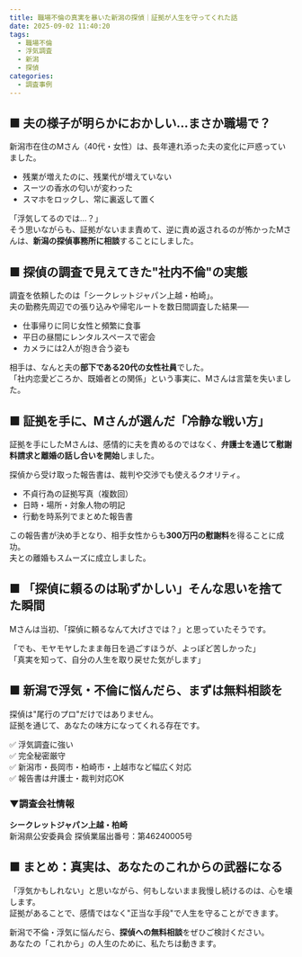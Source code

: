 ```yaml
---
title: 職場不倫の真実を暴いた新潟の探偵｜証拠が人生を守ってくれた話
date: 2025-09-02 11:40:20
tags:
  - 職場不倫
  - 浮気調査
  - 新潟
  - 探偵
categories:
  - 調査事例
---
```


## **■ 夫の様子が明らかにおかしい…まさか職場で？**

新潟市在住のMさん（40代・女性）は、長年連れ添った夫の変化に戸惑っていました。

* 残業が増えたのに、残業代が増えていない
* スーツの香水の匂いが変わった
* スマホをロックし、常に裏返して置く

「浮気してるのでは…？」  
そう思いながらも、証拠がないまま責めて、逆に責め返されるのが怖かったMさんは、**新潟の探偵事務所に相談**することにしました。

<!-- more -->

## **■ 探偵の調査で見えてきた"社内不倫"の実態**

調査を依頼したのは「シークレットジャパン上越・柏崎」。  
夫の勤務先周辺での張り込みや帰宅ルートを数日間調査した結果──

* 仕事帰りに同じ女性と頻繁に食事
* 平日の昼間にレンタルスペースで密会
* カメラには2人が抱き合う姿も

相手は、なんと夫の**部下である20代の女性社員**でした。  
「社内恋愛どころか、既婚者との関係」という事実に、Mさんは言葉を失いました。

## **■ 証拠を手に、Mさんが選んだ「冷静な戦い方」**

証拠を手にしたMさんは、感情的に夫を責めるのではなく、**弁護士を通じて慰謝料請求と離婚の話し合いを開始**しました。

探偵から受け取った報告書は、裁判や交渉でも使えるクオリティ。

* 不貞行為の証拠写真（複数回）
* 日時・場所・対象人物の明記
* 行動を時系列でまとめた報告書

この報告書が決め手となり、相手女性からも**300万円の慰謝料**を得ることに成功。  
夫との離婚もスムーズに成立しました。

## **■ 「探偵に頼るのは恥ずかしい」そんな思いを捨てた瞬間**

Mさんは当初、「探偵に頼るなんて大げさでは？」と思っていたそうです。

「でも、モヤモヤしたまま毎日を過ごすほうが、よっぽど苦しかった」  
「真実を知って、自分の人生を取り戻せた気がします」

## **■ 新潟で浮気・不倫に悩んだら、まずは無料相談を**

探偵は"尾行のプロ"だけではありません。  
証拠を通じて、あなたの味方になってくれる存在です。

✅ 浮気調査に強い  
✅ 完全秘密厳守  
✅ 新潟市・長岡市・柏崎市・上越市など幅広く対応  
✅ 報告書は弁護士・裁判対応OK

### **▼調査会社情報**

**シークレットジャパン上越・柏崎**  
新潟県公安委員会 探偵業届出番号：第46240005号

## **■ まとめ：真実は、あなたのこれからの武器になる**

「浮気かもしれない」と思いながら、何もしないまま我慢し続けるのは、心を壊します。  
証拠があることで、感情ではなく"正当な手段"で人生を守ることができます。

新潟で不倫・浮気に悩んだら、**探偵への無料相談**をぜひご検討ください。  
あなたの「これから」の人生のために、私たちは動きます。